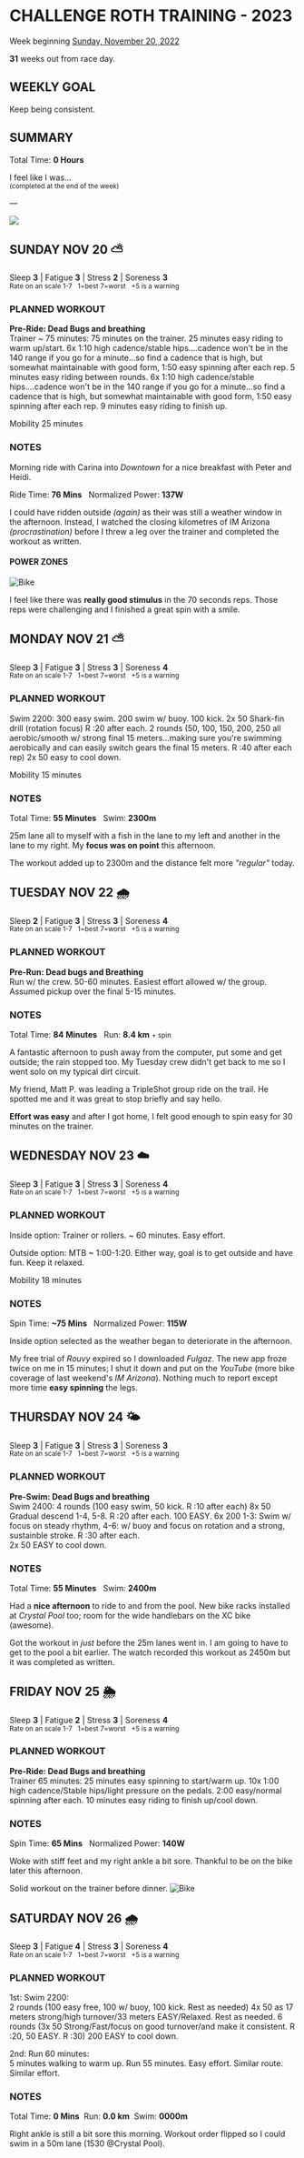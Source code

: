 # CHALLENGE ROTH TRAINING - 2023
Week beginning [Sunday, November 20, 2022](javascript:flick('sun');)

**31** weeks out from race day.

## WEEKLY GOAL
Keep being consistent.

## SUMMARY
Total Time: **0 Hours**

I feel like I was...
<br /><sup>(completed at the end of the week)</sup>

&mdash;

![](/assets/jpg/II-9x550.jpeg)

## SUNDAY NOV 20 ⛅️
Sleep **3** | Fatigue **3** | Stress **2** | Soreness **3**
<sup><br />Rate on an scale 1-7 &nbsp; 1=best 7=worst &nbsp; +5 is a warning</sup>

### PLANNED WORKOUT
**Pre-Ride: Dead Bugs and breathing**  
Trainer ~ 75 minutes: 
75 minutes on the trainer.
25 minutes easy riding to warm up/start.
6x 1:10 high cadence/stable hips....cadence won't be in the 140 range if you go for a minute...so find a cadence that is high, but somewhat maintainable with good form, 1:50 easy spinning after each rep.
5 minutes easy riding between rounds.
6x 1:10 high cadence/stable hips....cadence won't be in the 140 range if you go for a minute...so find a cadence that is high, but somewhat maintainable with good form, 1:50 easy spinning after each rep.
9 minutes easy riding to finish up.

Mobility 25 minutes

### NOTES
Morning ride with Carina into _Downtown_ for a nice breakfast with Peter and Heidi.
<!----->
Ride Time: **76 Mins** &nbsp; Normalized Power: **137W**

I could have ridden outside _(again)_ as their was still a weather window in the afternoon.  Instead, I watched the closing kilometres of IM Arizona _(procrastination)_  before I threw a leg over the trainer and completed the workout as written.

#### POWER ZONES
![Bike](/assets/jpg/bike-20221120.jpeg)

I feel like there was **really good stimulus** in the 70 seconds reps.  Those reps were challenging and I finished a great spin with a smile.

<!---->
## MONDAY NOV 21 ⛅️
Sleep **3** | Fatigue **3** | Stress **3** | Soreness **4**
<sup><br />Rate on an scale 1-7 &nbsp; 1=best 7=worst &nbsp; +5 is a warning</sup>

### PLANNED WORKOUT
Swim 2200: 
300 easy swim. 
200 swim w/ buoy. 
100 kick. 
2x 50 Shark-fin drill (rotation focus) R :20 after each. 
2 rounds (50, 100, 150, 200, 250 all aerobic/smooth w/ strong final 15 meters...making sure you're swimming aerobically and can easily switch gears the final 15 meters. R :40 after each rep)
2x 50 easy to cool down.

Mobility 15 minutes

### NOTES
Total Time: **55 Minutes** &nbsp; Swim: **2300m**

25m lane all to myself with a fish in the lane to my left and another in the lane to my right.  My **focus was on point** this afternoon.

The workout added up to 2300m and the distance felt more _"regular"_ today.

<!---->
## TUESDAY NOV 22 🌧
Sleep **2** | Fatigue **3** | Stress **3** | Soreness **4**
<sup><br />Rate on an scale 1-7 &nbsp; 1=best 7=worst &nbsp; +5 is a warning</sup>

### PLANNED WORKOUT
**Pre-Run: Dead bugs and Breathing**   
Run w/ the crew.
50-60 minutes. Easiest effort allowed w/ the group.
Assumed pickup over the final 5-15 minutes.

### NOTES
Total Time: **84 Minutes** &nbsp; Run: **8.4 km** <small>+ spin</small>

A fantastic afternoon to push away from the computer, put some and get outside;  the rain stopped too. My Tuesday crew didn't get back to me so I went solo on my typical dirt circuit.

My friend, Matt P. was leading a TripleShot group ride on the trail.  He spotted me and it was great to stop briefly and say hello.

**Effort was easy** and after I got home, I felt good enough to spin easy for 30 minutes on the trainer.

<!---->
## WEDNESDAY NOV 23 ☁️
Sleep **3** | Fatigue **3** | Stress **3** | Soreness **4**
<sup><br />Rate on an scale 1-7 &nbsp; 1=best 7=worst &nbsp; +5 is a warning</sup>

### PLANNED WORKOUT
Inside option: 
Trainer or rollers. ~ 60 minutes. Easy effort. 

Outside option: 
MTB ~ 1:00-1:20. 
Either way, goal is to get outside and have fun. 
Keep it relaxed. 

Mobility 18 minutes

### NOTES
Spin Time: **~75 Mins** &nbsp; Normalized Power: **115W**

Inside option selected as the weather began to deteriorate in the afternoon.

My free trial of _Rouvy_ expired so I downloaded _Fulgaz_.  The new app froze twice on me in 15 minutes; I shut it down and put on the _YouTube_ (more bike coverage of last weekend's _IM Arizona_).  Nothing much to report except more time **easy spinning** the legs.

<!---->
## THURSDAY NOV 24 🌤
Sleep **3** | Fatigue **3** | Stress **3** | Soreness **3**
<sup><br />Rate on an scale 1-7 &nbsp; 1=best 7=worst &nbsp; +5 is a warning</sup>

### PLANNED WORKOUT
**Pre-Swim: Dead Bugs and breathing**  
Swim 2400: 
4 rounds (100 easy swim, 50 kick. R :10 after each)
8x 50 Gradual descend 1-4, 5-8. R :20 after each. 
100 EASY. 
6x 200 1-3: Swim w/ focus on steady rhythm, 4-6: w/ buoy and focus on rotation and a strong, sustainble stroke. R :30 after each.  
2x 50 EASY to cool down. 

### NOTES
Total Time: **55 Minutes** &nbsp; Swim: **2400m**

Had a **nice afternoon** to ride to and from the pool.  New bike racks installed at _Crystal Pool_ too; room for the wide handlebars on the XC bike (awesome).

Got the workout in _just_ before the 25m lanes went in.  I am going to have to get to the pool a bit earlier.  The watch recorded this workout as 2450m but it was completed as written.

<!---->
## FRIDAY NOV 25 🌦
Sleep **3** | Fatigue **2** | Stress **3** | Soreness **4**
<sup><br />Rate on an scale 1-7 &nbsp; 1=best 7=worst &nbsp; +5 is a warning</sup>

### PLANNED WORKOUT
**Pre-Ride: Dead Bugs and breathing**   
Trainer 65 minutes: 
25 minutes easy spinning to start/warm up.
10x 1:00 high cadence/Stable hips/light pressure on the pedals. 2:00 easy/normal spinning after each. 
10 minutes easy riding to finish up/cool down.

### NOTES
Spin Time: **65 Mins** &nbsp; Normalized Power: **140W**

Woke with stiff feet and my right ankle a bit sore.  Thankful to be on the bike later this afternoon.

Solid workout on the trainer before dinner.
![Bike](/assets/jpg/bike-20221125.jpeg)

<!---->
## SATURDAY NOV 26 🌧
Sleep **3** | Fatigue **4** | Stress **3** | Soreness **4**
<sup><br />Rate on an scale 1-7 &nbsp; 1=best 7=worst &nbsp; +5 is a warning</sup>

### PLANNED WORKOUT
1st: Swim 2200:   
2 rounds (100 easy free, 100 w/ buoy, 100 kick. Rest as needed) 
4x 50 as 17 meters strong/high turnover/33 meters EASY/Relaxed. Rest as needed. 
6 rounds (3x 50 Strong/Fast/focus on good turnover/and make it consistent. R :20, 50 EASY. R :30) 
200 EASY to cool down. 

2nd: Run 60 minutes:   
5 minutes walking to warm up.
Run 55 minutes. Easy effort. Similar route. Similar effort. 

### NOTES
Total Time: **0 Mins** &nbsp;Run: **0.0 km** &nbsp;Swim: **0000m**

Right ankle is still a bit sore this morning.  Workout order flipped so I could swim in a 50m lane (1530 @Crystal Pool).
